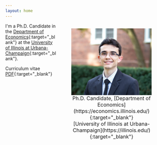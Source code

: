 ```yaml
---
layout: home
---
```


 <style type="text/css">
  figure, div.figure {
      float: right;
      width: 50%;
      text-align: center;
      font-size: smaller;
      padding: 0.4em;
      text-indent: 0;
    }
  </style>

<figure>
<img src="./files/profile.jpg" alt="profile" style="width: 350px;" align="right" />
<figcaption align="right"><p align="center"><font size="3">Ph.D. Candidate, [Department of Economics](https://economics.illinois.edu/){:target="_blank"}  <br/>[University of Illinois at Urbana-Champaign](https://illinois.edu/){:target="_blank"}</font></p></figcaption>
</figure>

I'm a Ph.D. Candidate in the [Department of Economics](https://economics.illinois.edu/){:target="_blank"} at the [University of Illinois at Urbana-Champaign](https://illinois.edu/){:target="_blank"}. 

Curriculum vitae [PDF](/files/vpsantanna_CV.pdf){:target="_blank"}
